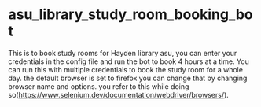 # asu_library_study_room_booking_bot
This is to book study rooms for Hayden library asu, you can enter your credentials in the config file and run the bot to book 4 hours at a time. You can run this with multiple credentials to book the study room for a whole day. the default browser is set to firefox you can change that by changing browser name and options. 
you refer to this while doing so(https://www.selenium.dev/documentation/webdriver/browsers/).
